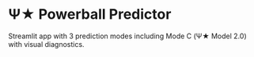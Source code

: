 # Ψ★ Powerball Predictor

Streamlit app with 3 prediction modes including Mode C (Ψ★ Model 2.0) with visual diagnostics.